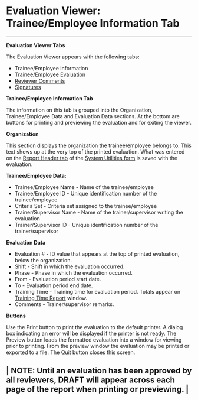 # Evaluation Viewer: Trainee/Employee Information Tab

***

**Evaluation Viewer Tabs**

The Evaluation Viewer appears with the following tabs:

* Trainee/Employee Information
* [Trainee/Employee Evaluation](7ddh.md)
* [Reviewer Comments](7ddr.md)
* [Signatures](evlvwsig.md)

**Trainee/Employee Information Tab**

The information on this tab is grouped into the Organization, Trainee/Employee Data and Evaluation Data sections.  At the bottom are buttons for printing and previewing the evaluation and for exiting the viewer.

**Organization**

This section displays the organization the trainee/employee belongs to.  This text shows up at the very top of the printed evaluation.  What was entered on the [Report Header tab](7mrh.md) of the [System Utilities form](7mk0.md) is saved with the evaluation.

**Trainee/Employee Data:**

* Trainee/Employee Name - Name of the trainee/employee
* Trainee/Employee ID - Unique identification number of the trainee/employee
* Criteria Set - Criteria set assigned to the trainee/employee
* Trainer/Supervisor Name - Name of the trainer/supervisor writing the evaluation
* Trainer/Supervisor ID - Unique identification number of the trainer/supervisor

**Evaluation Data**

* Evaluation # - ID value that appears at the top of printed evaluation, below the organization.
* Shift - Shift in which the evaluation occurred.
* Phase - Phase in which the evaluation occurred.
* From - Evaluation period start date.
* To - Evaluation period end date.
* Training Time - Training time for evaluation period.  Totals appear on [Training Time Report](trntimrp.md) window.
* Comments - Trainer/supervisor remarks.

**Buttons**

Use the Print button to print the evaluation to the default printer.  A dialog box indicating an error will be displayed if the printer is not ready.  The Preview button loads the formatted evaluation into a window for viewing prior to printing.  From the preview window the evaluation may be printed or exported to a file.  The Quit button closes this screen.

## | NOTE: Until an evaluation has been approved by all reviewers, DRAFT will appear across each page of the report when printing or previewing. |
